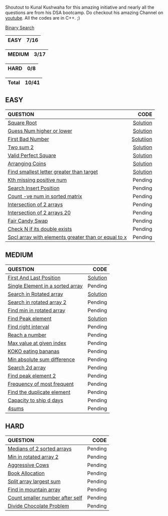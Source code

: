 Shoutout to Kunal Kushwaha for this amazing initiative and nearly all the questions are from his DSA bootcamp. Do checkout his 
amazing Channel on [youtube](https://www.youtube.com/c/KunalKushwaha/featured).
All the codes are in C++.  ;)

[Binary Search](https://github.com/VatsalNilay/Basic-DSA-CPP/blob/main/binary%20search/bSearch.cpp)

| EASY | 7/16 |
| ---- |---- |  

| MEDIUM | 3/17 |
| ---- |---- |  

| HARD | 0/8 |
| ---- |---- |  


| Total | 10/41 |
| ---- |---- |  

## EASY

| QUESTION | CODE |
| :------- | ----: |
| [Square Root](https://leetcode.com/problems/sqrtx/) | [Solution](https://github.com/VatsalNilay/Basic-DSA-CPP/blob/main/Searching/square_root.cpp) |
| [Guess Num higher or lower](https://leetcode.com/problems/guess-number-higher-or-lower/) | [Solution](https://github.com/VatsalNilay/Basic-DSA-CPP/blob/main/Searching/guessTheNum.cpp) |
| [First Bad Number](https://leetcode.com/problems/first-bad-version/) | [Solutiion](https://github.com/VatsalNilay/Basic-DSA-CPP/blob/main/Searching/firstBadVersion.cpp) |
| [Two sum 2](https://leetcode.com/problems/two-sum-ii-input-array-is-sorted/) | [Solution](https://github.com/VatsalNilay/Basic-DSA-CPP/blob/main/Searching/2sum.cpp) |
| [Valid Perfect Square](https://leetcode.com/problems/valid-perfect-square/) | [Solution](https://github.com/VatsalNilay/Basic-DSA-CPP/blob/main/Searching/validPerfectSquare.cpp) |
| [Arranging Coins](https://leetcode.com/problems/arranging-coins/) | [Solution](https://github.com/VatsalNilay/Basic-DSA-CPP/blob/main/Searching/arrangingCoins.cpp) |
| [Find smallest letter greater than target](https://leetcode.com/problems/find-smallest-letter-greater-than-target/) | [Solution](https://github.com/VatsalNilay/Basic-DSA-CPP/blob/main/Searching/findSmallestLetterGreaterThanTarget.cpp) |
| [Kth missing positive num](https://leetcode.com/problems/kth-missing-positive-number/) | Pending |
| [Search Insert Position](https://leetcode.com/problems/search-insert-position/) | Pending |
| [Count -ve num in sorted matrix](https://leetcode.com/problems/count-negative-numbers-in-a-sorted-matrix/) | Pending |
| [Intersection of 2 arrays](https://leetcode.com/problems/intersection-of-two-arrays/) | Pending |
| [Intersection of 2 arrays 20](https://leetcode.com/problems/intersection-of-two-arrays-ii/) | Pending |
| [Fair Candy Swap](https://leetcode.com/problems/fair-candy-swap/) | Pending |
| [Check N if its double exists](https://leetcode.com/problems/check-if-n-and-its-double-exist/) | Pending |
| [Spcl array with  elements greater than or equal to x](https://leetcode.com/problems/special-array-with-x-elements-greater-than-or-equal-x/) | Pending |

## MEDIUM
| QUESTION | CODE |
| :--- | ---: |
| [First And Last Position](https://leetcode.com/problems/find-first-and-last-position-of-element-in-sorted-array/) | [Solution](https://github.com/VatsalNilay/Basic-DSA-CPP/blob/main/Searching/firstAndLastIndex.cpp) |
| [Single Element in a sorted array](https://leetcode.com/problems/single-element-in-a-sorted-array/) | Pending |
| [Search in Rotated array](https://leetcode.com/problems/search-in-rotated-sorted-array/) | [Solution](https://github.com/VatsalNilay/Basic-DSA-CPP/blob/main/Searching/searchInRotatedArray.cpp) |
| [Search in rotated array 2](https://leetcode.com/problems/search-in-rotated-sorted-array-ii/) | Pending |
| [Find min in rotated array](https://leetcode.com/problems/find-minimum-in-rotated-sorted-array/) | Pending |
| [Find Peak element](https://leetcode.com/problems/find-peak-element/) | [Solution](https://github.com/VatsalNilay/Basic-DSA-CPP/blob/main/Searching/peakIndexInMountainArray.cpp) |
| [Find right interval](https://leetcode.com/problems/find-right-interval/) | Pending |
| [Reach a number](https://leetcode.com/problems/reach-a-number/) | Pending |
| [Max value at given index](https://leetcode.com/problems/maximum-value-at-a-given-index-in-a-bounded-array/) | Pending |
| [KOKO eating bananas](https://leetcode.com/problems/koko-eating-bananas/) | Pending |
| [Min absolute sum difference](https://leetcode.com/problems/minimum-absolute-sum-difference/) | Pending |
| [Search 2d array](https://leetcode.com/problems/search-a-2d-matrix/) | Pending |
| [Find peak element 2](https://leetcode.com/problems/find-a-peak-element-ii/) | Pending |
| [Frequency of most frequent](https://leetcode.com/problems/frequency-of-the-most-frequent-element/) | Pending |
| [Find the duplicate element](https://leetcode.com/problems/find-the-duplicate-number/) | Pending |
| [Capacity to ship d days](https://leetcode.com/problems/capacity-to-ship-packages-within-d-days/) | Pending |
| [4sums](https://leetcode.com/problems/4sum/) | Pending |
## HARD
| QUESTION | CODE | 
| :--- | ---: |
| [Medians of 2 sorted arrays](https://leetcode.com/problems/median-of-two-sorted-arrays/) | Pending |
| [Min in rotated array 2](https://leetcode.com/problems/find-minimum-in-rotated-sorted-array-ii/) | Pending |
| [Aggressive Cows](https://www.spoj.com/problems/AGGRCOW/) | Pending |
| [Book Allocation](https://www.geeksforgeeks.org/allocate-minimum-number-pages/) | Pending |
| [Split array largest sum](https://leetcode.com/problems/split-array-largest-sum/) | Pending |
| [Find in mountain array](https://leetcode.com/problems/find-in-mountain-array/) | Pending |
| [Count smaller number after self](https://leetcode.com/problems/count-of-smaller-numbers-after-self/) | Pending |
| [Divide Chocolate Problem](https://curiouschild.github.io/leetcode/2019/06/21/divide-chocolate.html) | Pending |
